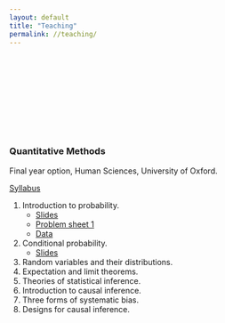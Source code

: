 ```yaml
---
layout: default
title: "Teaching"
permalink: //teaching/
---
```

<p><br></p>
<p><br></p>
<p><br></p>
<p><br></p>
<p><br></p>
<h3>Quantitative Methods&nbsp;</h3>
<p>Final year option, Human Sciences, University of Oxford.</p>
<p><a href="https://github.com/eliasnosrati/eliasnosrati.github.io/blob/master/QM_2020.pdf" rel="noopener noreferrer" target="_blank">Syllabus</a></p>
<ol>
    <li>Introduction to probability.&nbsp;<ul>
            <li><a href="https://github.com/eliasnosrati/eliasnosrati.github.io/blob/master/S1.pdf" rel="noopener noreferrer" target="_blank">Slides</a>&nbsp;</li>
            <li><a href="https://github.com/eliasnosrati/eliasnosrati.github.io/blob/master/PS1.pdf" rel="noopener noreferrer" target="_blank">Problem sheet 1</a></li>
            <li><a href="https://github.com/eliasnosrati/eliasnosrati.github.io/blob/master/Data.zip" rel="noopener noreferrer" target="_blank">Data</a></li>
        </ul>
    </li>
    <li>Conditional probability.<ul>
            <li><a href="https://github.com/eliasnosrati/eliasnosrati.github.io/blob/master/S2.pdf" rel="noopener noreferrer" target="_blank">Slides</a></li>
        </ul>
    </li>
    <li>Random variables and their distributions.</li>
    <li>Expectation and limit theorems.</li>
    <li>Theories of statistical inference.</li>
    <li>Introduction to causal inference.</li>
    <li>Three forms of systematic bias.</li>
    <li>Designs for causal inference.</li>
</ol>
<p><br></p>
<p><br></p>
